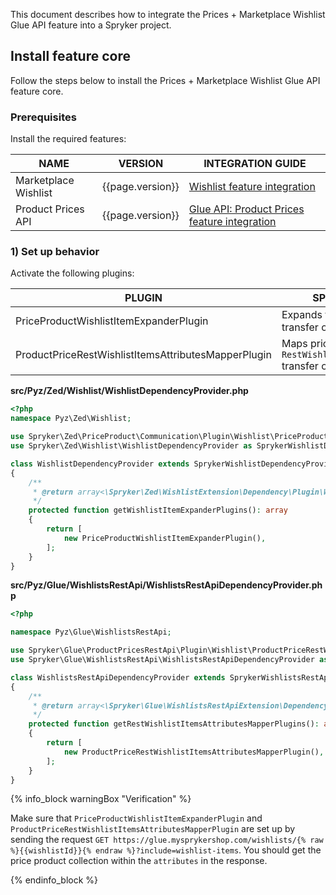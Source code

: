 This document describes how to integrate the Prices + Marketplace Wishlist Glue API feature into a Spryker project.


## Install feature core

Follow the steps below to install the Prices + Marketplace Wishlist Glue API feature core.

### Prerequisites

Install the required features:

| NAME | VERSION | INTEGRATION GUIDE |
| --------------- | ------- | ---------- |
| Marketplace Wishlist | {{page.version}} |[Wishlist feature integration](/docs/pbc/all/shopping-list-and-wishlist/{{page.version}}/marketplace/install-and-upgrade/install-features/install-the-marketplace-wishlist-feature.html) |
| Product Prices API | {{page.version}} |[Glue API: Product Prices feature integration](/docs/pbc/all/price-management/{{page.version}}/base-shop/install-and-upgrade/install-the-product-price-glue-api.html) |


### 1) Set up behavior

Activate the following plugins:

| PLUGIN | SPECIFICATION | PREREQUISITES | NAMESPACE |
|---|---|---|---|
| PriceProductWishlistItemExpanderPlugin | Expands the `WishlistItem` transfer object with prices. |  | Spryker\Zed\PriceProduct\Communication\Plugin\Wishlist |
| ProductPriceRestWishlistItemsAttributesMapperPlugin | Maps prices to the `RestWishlistItemsAttributes` transfer object. |  | Spryker\Glue\ProductPricesRestApi\Plugin\Wishlist |

**src/Pyz/Zed/Wishlist/WishlistDependencyProvider.php**

```php
<?php
namespace Pyz\Zed\Wishlist;

use Spryker\Zed\PriceProduct\Communication\Plugin\Wishlist\PriceProductWishlistItemExpanderPlugin;
use Spryker\Zed\Wishlist\WishlistDependencyProvider as SprykerWishlistDependencyProvider;

class WishlistDependencyProvider extends SprykerWishlistDependencyProvider
{
    /**
     * @return array<\Spryker\Zed\WishlistExtension\Dependency\Plugin\WishlistItemExpanderPluginInterface>
     */
    protected function getWishlistItemExpanderPlugins(): array
    {
        return [
            new PriceProductWishlistItemExpanderPlugin(),
        ];
    }
}
```

**src/Pyz/Glue/WishlistsRestApi/WishlistsRestApiDependencyProvider.php**

```php
<?php

namespace Pyz\Glue\WishlistsRestApi;

use Spryker\Glue\ProductPricesRestApi\Plugin\Wishlist\ProductPriceRestWishlistItemsAttributesMapperPlugin;
use Spryker\Glue\WishlistsRestApi\WishlistsRestApiDependencyProvider as SprykerWishlistsRestApiDependencyProvider;

class WishlistsRestApiDependencyProvider extends SprykerWishlistsRestApiDependencyProvider
{
    /**
     * @return array<\Spryker\Glue\WishlistsRestApiExtension\Dependency\Plugin\RestWishlistItemsAttributesMapperPluginInterface>
     */
    protected function getRestWishlistItemsAttributesMapperPlugins(): array
    {
        return [
            new ProductPriceRestWishlistItemsAttributesMapperPlugin(),
        ];
    }
}
```

{% info_block warningBox "Verification" %}

Make sure that `PriceProductWishlistItemExpanderPlugin` and `ProductPriceRestWishlistItemsAttributesMapperPlugin` are set up by sending the request `GET https://glue.mysprykershop.com/wishlists/{% raw %}{{wishlistId}}{% endraw %}?include=wishlist-items`. You should get the price product collection within the `attributes` in the response.

{% endinfo_block %}
